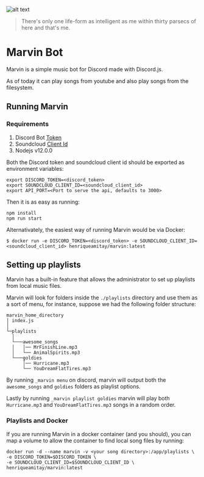 
![alt text](https://vignette.wikia.nocookie.net/hitchhikers/images/a/a0/Marvinrobot.jpg/revision/latest/top-crop/width/360/height/450?cb=20181116220504)

> There's only one life-form as intelligent as me within thirty parsecs of here and that's me.


# Marvin Bot

Marvin is a simple music bot for Discord made with Discord.js.

As of today it can play songs from youtube and also play songs from the filesystem.

## Running Marvin

### Requirements
1. Discord Bot [Token](https://discordjs.guide/preparations/setting-up-a-bot-application.html#creating-your-bot)
2. Soundcloud [Client Id](https://github.com/zackradisic/node-soundcloud-downloader#client-id)
3. Nodejs v12.0.0

Both the Discord token and soundcloud client id should be exported as environment variables:

```
export DISCORD_TOKEN=<discord_token>
export SOUNDCLOUD_CLIENT_ID=<soundcloud_client_id>
export API_PORT=<Port to serve the api, defaults to 3000>
```

Then it is as easy as running:
```
npm install
npm run start
```

Alternativately, the easiest way of running Marvin would be via Docker:

```
$ docker run -e DISCORD_TOKEN=<discord_token> -e SOUNDCLOUD_CLIENT_ID=<soundcloud_client_id> henriqueamitay/marvin:latest
```

## Setting up playlists

Marvin has a built-in feature that allows the administrator to set up playlists from local music files.

Marvin will look for folders inside the `./playlists` directory and use them as a sort of menu, for instance, suppose we had the following folder structure:

```
marvin_home_directory
│ index.js
│
└─playlists
  │
  └───awesome_songs
  │   │── MrFinishLine.mp3
  │   └── AnimalSpirits.mp3
  └───goldies
      │── Hurricane.mp3
      └── YouDreamFlatTires.mp3

```

By running `_marvin menu` on discord, marvin will output both the `awesome_songs` and `goldies` folders as playlist options.

Lastly by running `_marvin playlist goldies` marvin will play both `Hurricane.mp3` and `YouDreamFlatTires.mp3` songs in a random order.

### Playlists and Docker

If you are running Marvin in a docker container (and you should), you can map a volume to allow the container to find local song files by running:

```
docker run -d --name marvin -v <your song directory>:/app/playlists \
-e DISCORD_TOKEN=$DISCORD_TOKEN \
-e SOUNDCLOUD_CLIENT_ID=$SOUNDCLOUD_CLIENT_ID \
henriqueamitay/marvin:latest
```
